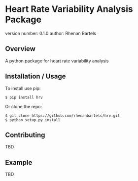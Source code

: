 Heart Rate Variability Analysis Package
===============================

version number: 0.1.0
author: Rhenan Bartels

Overview
--------

A python package for heart rate variability analysis

Installation / Usage
--------------------

To install use pip:

    $ pip install hrv


Or clone the repo:

    $ git clone https://github.com/rhenanbartels/hrv.git
    $ python setup.py install
    
Contributing
------------

TBD

Example
-------

TBD